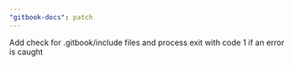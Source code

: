 ```yaml
---
"gitbook-docs": patch
---
```


Add check for .gitbook/include files and process exit with code 1 if an error is caught
